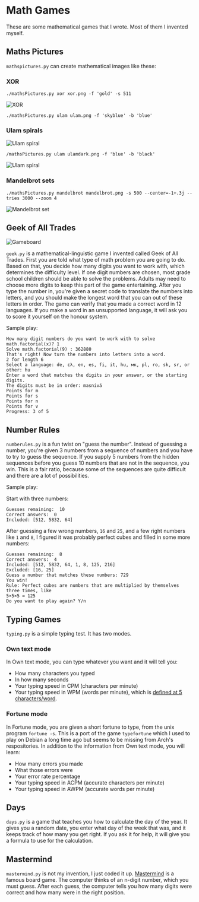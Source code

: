 # Math Games
These are some mathematical games that I wrote. Most of them I invented myself.

## Maths Pictures

`mathspictures.py` can create mathematical images like these:

### XOR

`./mathsPictures.py xor xor.png -f 'gold' -s 511`

![XOR](./xor.png)

`./mathsPictures.py ulam ulam.png -f 'skyblue' -b 'blue'`

### Ulam spirals

![Ulam spiral](./ulam.png)

`/mathsPictures.py ulam ulamdark.png -f 'blue' -b 'black'`

![Ulam spiral](./ulamdark.png)

### Mandelbrot sets

`./mathsPictures.py mandelbrot mandelbrot.png -s 500 --center=-1+.3j --tries 3000 --zoom 4`

![Mandelbrot set](./mandelbrot4.png)

## Geek of All Trades

![Gameboard](https://i.imgur.com/AujrAly.png "Gameboard")

`geek.py` is a mathematical-linguistic game I invented called Geek of All Trades. First you are told what type of math problem you are going to do. Based on that, you decide how many digits you want to work with, which determines the difficulty level. If one digit numbers are chosen, most grade school children should be able to solve the problems. Adults may need to choose more digits to keep this part of the game entertaining. After you type the number in, you're given a secret code to translate the numbers into letters, and you should make the longest word that you can out of these letters in order. The game can verify that you made a correct word in 12 languages. If you make a word in an unsupported language, it will ask you to score it yourself on the honour system.

Sample play:

```
How many digit numbers do you want to work with to solve math.factorial(x)? 1
Solve math.factorial(9) : 362880
That's right! Now turn the numbers into letters into a word. 
2 for length 6
Select a language: de, ελ, en, es, fi, it, hu, мк, pl, ro, sk, sr, or other: hu
Enter a word that matches the digits in your answer, or the starting digits.
The digits must be in order: masnivá
Points for m
Points for s
Points for n
Points for v
Progress: 3 of 5
```

## Number Rules
`numberules.py` is a fun twist on "guess the number". Instead of guessing a number, you're given 3 numbers from a sequence of numbers and you have to try to guess the sequence. If you supply 5 numbers from the hidden sequences before you guess 10 numbers that are not in the sequence, you win. This is a fair ratio, because some of the sequences are quite difficult and there are a lot of possibilities.

Sample play:

Start with three numbers:
```
Guesses remaining:  10
Correct answers:  0
Included: [512, 5832, 64]
```

After guessing a few wrong numbers, `16` and `25`, and a few right numbers like `1` and `8`, I figured it was probably perfect cubes and filled in some more numbers:

```
Guesses remaining:  8
Correct answers:  4
Included: [512, 5832, 64, 1, 8, 125, 216]
Excluded: [16, 25]
Guess a number that matches these numbers: 729
You win!
Rule: Perfect cubes are numbers that are multiplied by themselves three times, like
5×5×5 = 125
Do you want to play again? Y/n 
```

## Typing Games
`typing.py` is a simple typing test. It has two modes. 

### Own text mode
In Own text mode, you can type whatever you want and it will tell you:
* How many characters you typed
* In how many seconds
* Your typing speed in CPM (characters per minute)
* Your typing speed in WPM (words per minute), which is [defined at 5 characters/word](https://en.wikipedia.org/wiki/Words_per_minute).

### Fortune mode
In Fortune mode, you are given a short fortune to type, from the unix program `fortune -s`. This is a port of the game `typefortune` which I used to play on Debian a long time ago but seems to be missing from Arch's respositories. In addition to the information from Own text mode, you will learn:
* How many errors you made
* What those errors were
* Your error rate percentage
* Your typing speed in ACPM (accurate characters per minute)
* Your typing speed in AWPM (accurate words per minute)

## Days
`days.py` is a game that teaches you how to calculate the day of the year. It gives you a random date, you enter what day of the week that was, and it keeps track of how many you get right. If you ask it for help, it will give you a formula to use for the calculation.


## Mastermind
`mastermind.py` is not my invention, I just coded it up. [Mastermind](https://en.wikipedia.org/wiki/Mastermind_(board_game)) is a famous board game. The computer thinks of an n-digit number, which you must guess. After each guess, the computer tells you how many digits were correct and how many were in the right position. 